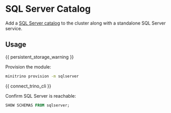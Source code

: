 # SQL Server Catalog

Add a [SQL Server catalog](https://trino.io/docs/current/connector/sqlserver.html)
to the cluster along with a standalone SQL Server service.

## Usage

{{ persistent_storage_warning }}

Provision the module:

```sh
minitrino provision -m sqlserver
```

{{ connect_trino_cli }}

Confirm SQL Server is reachable:

```sql
SHOW SCHEMAS FROM sqlserver;
```
